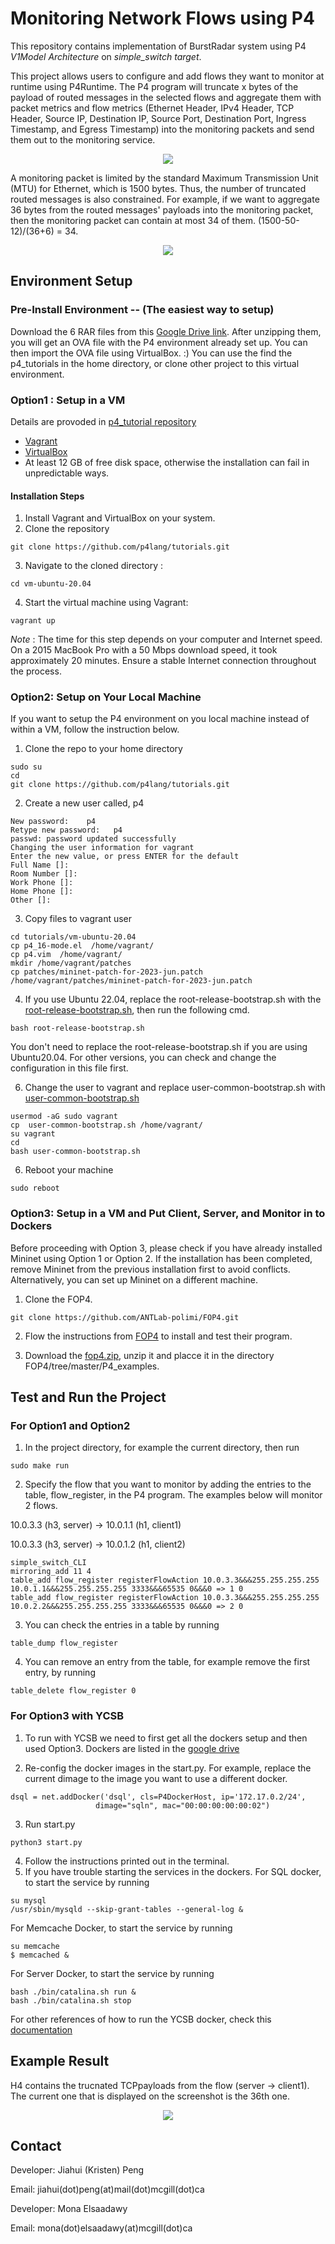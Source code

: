 
# Monitoring Network Flows using P4
This repository contains implementation of BurstRadar system using P4 _V1Model Architecture_ on _simple_switch target_. 

This project allows users to configure and add flows they want to monitor at runtime using P4Runtime. The P4 program will truncate x bytes of the payload of routed messages in the selected flows and aggregate them with packet metrics and flow metrics (Ethernet Header, IPv4 Header, TCP Header, Source IP, Destination IP, Source Port, Destination Port, Ingress Timestamp, and Egress Timestamp) into the monitoring packets and send them out to the monitoring service.

<p align="center">
  <img src="https://github.com/Kristen6765/p4_tutorials/blob/master/exercises/multiple_flow_monitor/img/P4_Structure.png">
</p>

A monitoring packet is limited by the standard Maximum Transmission Unit (MTU) for Ethernet, which is 1500 bytes. Thus, the number of truncated routed messages is also constrained. For example, if we want to aggregate 36 bytes from the routed messages' payloads into the monitoring packet, then the monitoring packet can contain at most 34 of them. (1500-50-12)/(36+6) = 34.

<p align="center">
  <img src="https://github.com/Kristen6765/p4_tutorials/blob/master/exercises/multiple_flow_monitor/img/P4_Monitoring_Packet.png">
</p>

## Environment Setup
### Pre-Install Environment -- (The easiest way to setup)
Download the 6 RAR files from this [Google Drive link](https://drive.google.com/drive/folders/1VWmG8r1Q0KXxR13kSr_A_d3YmHHCoSCD). After unzipping them, you will get an OVA file with the P4 environment already set up. You can then import the OVA file using VirtualBox. :)
You can use the find the p4_tutorials in the home directory, or clone other project to this virtual environment. 

### Option1 : Setup in a VM
Details are provoded in [p4_tutorial repository](https://github.com/p4lang/tutorials/edit/master/README.md)

- [Vagrant](https://vagrantup.com)
- [VirtualBox](https://virtualbox.org)
- At least 12 GB of free disk space, otherwise the installation can fail in unpredictable ways.

#### Installation Steps

1. Install Vagrant and VirtualBox on your system.
2. Clone the repository
   
```
git clone https://github.com/p4lang/tutorials.git
```
3. Navigate to the cloned directory :
   
```
cd vm-ubuntu-20.04
```
4. Start the virtual machine using Vagrant:
```
vagrant up
```
   *Note* : The time for this step depends on your computer and Internet speed. On a 2015 MacBook Pro with a 50 Mbps download speed, it took approximately 20 minutes. Ensure a stable Internet connection throughout the process.


### Option2: Setup on Your Local Machine
If you want to setup the P4 environment on you local machine instead of within a VM, follow the instruction below.

1. Clone the repo to your home directory
```
sudo su 
cd 
git clone https://github.com/p4lang/tutorials.git
```
2. Create a new user called, p4
```
New password:    p4                                                                                               
Retype new password:   p4                                                                                     
passwd: password updated successfully                                                                              
Changing the user information for vagrant                                                                          
Enter the new value, or press ENTER for the default                                                                              Full Name []:                                                                                            
Room Number []:                                                                                            
Work Phone []:                                                                                             
Home Phone []:                                                                                          
Other []:
```
3. Copy files to vagrant user
```
cd tutorials/vm-ubuntu-20.04
cp p4_16-mode.el  /home/vagrant/
cp p4.vim  /home/vagrant/
mkdir /home/vagrant/patches
cp patches/mininet-patch-for-2023-jun.patch /home/vagrant/patches/mininet-patch-for-2023-jun.patch
```

4. If you use Ubuntu 22.04, replace the root-release-bootstrap.sh with the [root-release-bootstrap.sh](https://drive.google.com/drive/folders/1rG9Tbu0P64-LJdb2ESjVIWjQmZtJSo11), then run the following cmd.
```
bash root-release-bootstrap.sh 
```
You don't need to replace the root-release-bootstrap.sh if you are using Ubuntu20.04. For other versions, you can check and change the configuration in this file first.

6. Change the user to vagrant and replace user-common-bootstrap.sh with [user-common-bootstrap.sh](https://drive.google.com/drive/folders/1rG9Tbu0P64-LJdb2ESjVIWjQmZtJSo11)
```
usermod -aG sudo vagrant 
cp  user-common-bootstrap.sh /home/vagrant/ 
su vagrant      
cd
bash user-common-bootstrap.sh
```
6. Reboot your machine

```
sudo reboot
```

### Option3: Setup in a VM and Put Client, Server, and Monitor in to Dockers
Before proceeding with Option 3, please check if you have already installed Mininet using Option 1 or Option 2. If the installation has been completed, remove Mininet from the previous installation first to avoid conflicts. Alternatively, you can set up Mininet on a different machine.
1. Clone the FOP4.
```
git clone https://github.com/ANTLab-polimi/FOP4.git
```

2. Flow the instructions from [FOP4](https://github.com/ANTLab-polimi/FOP4/tree/master/P4_examples) to install and test their program.

3. Download the [fop4.zip](https://drive.google.com/drive/folders/1rG9Tbu0P64-LJdb2ESjVIWjQmZtJSo11), unzip it and placce it in the directory FOP4/tree/master/P4_examples.


## Test and Run the Project 
### For Option1 and Option2
1. In the project directory, for example the current directory, then run
```
sudo make run
```

2. Specify the flow that you want to monitor by adding the entries to the table, flow_register, in the P4 program. The examples below will monitor 2 flows.

10.0.3.3 (h3, server) -> 10.0.1.1 (h1, client1)
    
10.0.3.3 (h3, server) -> 10.0.1.2 (h1, client2)
```
simple_switch_CLI
mirroring_add 11 4
table_add flow_register registerFlowAction 10.0.3.3&&&255.255.255.255 10.0.1.1&&&255.255.255.255 3333&&&65535 0&&&0 => 1 0
table_add flow_register registerFlowAction 10.0.3.3&&&255.255.255.255 10.0.2.2&&&255.255.255.255 3333&&&65535 0&&&0 => 2 0

```
3. You can check the entries in a table by running
```
table_dump flow_register
```
4. You can remove an entry from the table, for example remove the first entry, by running
```
table_delete flow_register 0
```

### For Option3 with YCSB
1. To run with YCSB we need to first get all the dockers setup and then used Option3. 
Dockers are listed in the [google drive](https://drive.google.com/drive/folders/1rG9Tbu0P64-LJdb2ESjVIWjQmZtJSo11)

2. Re-config the docker images in the start.py. For example, replace the current dimage to the image you want to use a different docker.
```
dsql = net.addDocker('dsql', cls=P4DockerHost, ip='172.17.0.2/24',
                   dimage="sqln", mac="00:00:00:00:00:02")
```
3. Run start.py
```
python3 start.py
```
4. Follow the instructions printed out in the terminal.
5. If you have trouble starting the services in the dockers.
For SQL docker, to start the service by running
```
su mysql 
/usr/sbin/mysqld --skip-grant-tables --general-log &
```
For Memcache Docker, to start the service by running
```
su memcache 
$ memcached &
```
For Server Docker, to start the service by running
```
bash ./bin/catalina.sh run &
bash ./bin/catalina.sh stop 
```
For other references of how to run the YCSB docker, check this [documentation](https://docs.google.com/document/d/187HpxOOeDQnsVq4m6vORfAjuiwciMNLbZ7lzsBjfh5A/edit#heading=h.nuqhosrglcir)

## Example Result 
H4 contains the trucnated TCPpayloads from the flow (server -> client1). The current one that is displayed on the screenshot is the 36th one. 
<p align="center">
  <img src="https://github.com/Kristen6765/p4_tutorials/blob/master/exercises/multiple_flow_monitor/img/result.png">
</p>


## Contact
Developer: Jiahui (Kristen) Peng

Email: jiahui(dot)peng(at)mail(dot)mcgill(dot)ca

Developer: Mona Elsaadawy 

Email: mona(dot)elsaadawy(at)mcgill(dot)ca
